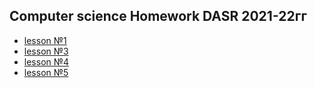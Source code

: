 ## Computer science Homework DASR 2021-22гг

- [lesson №1](https://github.com/serikov1/infa/tree/main/дз-1)
- [lesson №3](https://github.com/serikov1/infa/tree/main/дз-3%20неделя)
- [lesson №4](https://github.com/serikov1/infa/tree/main/дз-4%20неделя)
- [lesson №5](https://github.com/serikov1/infa/tree/main/Домашняя%20работа/H_W%205%20week)
